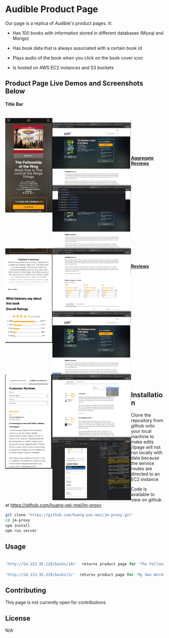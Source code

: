 # Audible Product Page

Our page is a replica of Audible's product pages. It:

* Has 100 books with information stored in different databases (Mysql  and Mongo)

* Has book data that is always associated with a certain book id

* Plays audio of the book when you click on the book cover icon

* Is hosted on AWS EC2 instances and S3 buckets


## Product Page Live Demos and Screenshots Below

#### Title Bar
<br />
<a href="url"><img src="Pictures_and_Gifs/phoneTitleBar.png" align="left" height="300px" width="150px">

<a href="url"><img src="Pictures_and_Gifs/DeskTopTitle.png" align="left" height="200px" width="250px">

<a href="url"><img src="Pictures_and_Gifs/TitleBarGif.gif" align="left" float="right" height="200px" width="250px">

<br /> <br /><br /><br /><br />

#### Aggregate Reviews
<a href="url"><img src="Pictures_and_Gifs/aggregateReviewsPhoneView.png" align="left" height="300px" width="150px">

<a href="url"><img src="Pictures_and_Gifs/desktopAggregateReviewsAndSumary.png" align="left" height="200px" width="250px">

<a href="url"><img src="Pictures_and_Gifs/aggregateReviewsDesktop.gif" align="left" height="200px" width="250px">


<br /> <br /><br /><br /><br /><br /><br /><br /><br /><br /><br /><br /><br /><br /><br /><br />


#### Reviews

<a href="url"><img src="Pictures_and_Gifs/reviewsWithHeader.png" align="left" height="300px" width="150px"></a>

<a href="url"><img src="Pictures_and_Gifs/ReviewsDesktop.png" align="left" height="200px" width="250px"></a>

<a href="url"><img src="Pictures_and_Gifs/mediaReviews.gif" align="left" height="200px" width="250px"></a>


<br /><br /><br /><br /><br /><br /><br /><br /><br /><br /><br /><br /><br /><br /><br /><br /><br /><br /><br /><br />



## Installation

Clone the repository from github onto your local machine to make edits
//page will not run locally with data because the service routes are directed to an EC2 instance

Code is available to view on github at https://github.com/huang-pei-mei/jm-proxy

```bash
git clone 'https://github.com/huang-pei-mei/jm-proxy.git'
cd jm-proxy
npm install
npm run server

```

## Usage

```javascript

'http://54.153.95.228/books/10/'  returns product page for 'The Fellowship of the Ring by  J. R. R. Tolkien'

'http://54.153.95.228/books/2/'  returns product page for 'My Own Words by Ruth Bader Ginsburg, Mary Hartnett, Wendy W. Williams'

```

## Contributing
This page is not currently open for contributions

## License
N/A